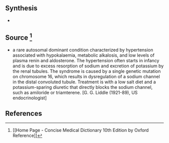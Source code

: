 ## Synthesis
- 
## Source [^1]
- a rare autosomal dominant condition characterized by hypertension associated with hypokalaemia, metabolic alkalosis, and low levels of plasma renin and aldosterone. The hypertension often starts in infancy and is due to excess resorption of sodium and excretion of potassium by the renal tubules. The syndrome is caused by a single genetic mutation on chromosome 16, which results in dysregulation of a sodium channel in the distal convoluted tubule. Treatment is with a low salt diet and a potassium-sparing diuretic that directly blocks the sodium channel, such as amiloride or triamterene. \[G. G. Liddle (1921-89), US endocrinologist]
## References

[^1]: [[Home Page - Concise Medical Dictionary 10th Edition by Oxford Reference]]